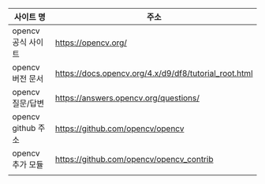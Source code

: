 
| 사이트 명          | 주소                                                  |
| ------------------ | ----------------------------------------------------- |
| opencv 공식 사이트 | https://opencv.org/                                   |
| opencv 버전 문서   | https://docs.opencv.org/4.x/d9/df8/tutorial_root.html |
| opencv 질문/답변   | https://answers.opencv.org/questions/                 |
| opencv github 주소 | https://github.com/opencv/opencv                      |
| opencv 추가 모듈   | https://github.com/opencv/opencv_contrib              |
|                    |                                                       |
